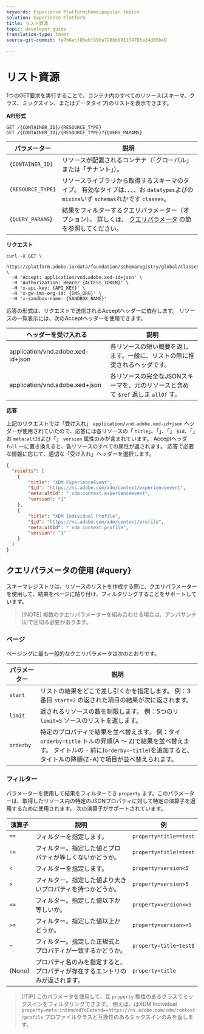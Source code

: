 ```yaml
---
keywords: Experience Platform;home;popular topics
solution: Experience Platform
title: リスト資源
topic: developer guide
translation-type: tm+mt
source-git-commit: fe7b6acf86ebf39da728bb091334785a24d86b49

---
```



# リスト資源

1つのGET要求を実行することで、コンテナ内のすべてのリソース(スキーマ、クラス、ミックスイン、またはデータタイプ)のリストを表示できます。

**API形式**

```http
GET /{CONTAINER_ID}/{RESOURCE_TYPE}
GET /{CONTAINER_ID}/{RESOURCE_TYPE}?{QUERY_PARAMS}
```

| パラメーター | 説明 |
| --- | --- |
| `{CONTAINER_ID}` | リソースが配置されるコンテナ（「グローバル」または「テナント」）。 |
| `{RESOURCE_TYPE}` | リソースライブラリから取得するスキーマのタイプ。 有効なタイプは、、、、お `datatypes`よびの `mixins`いず `schemas`れかです `classes`。 |
| `{QUERY_PARAMS`} | 結果をフィルターするクエリパラメーター（オプション）。 詳しくは、 [クエリパラメータ](#query) の節を参照してください。 |

**リクエスト**

```SHELL
curl -X GET \
  https://platform.adobe.io/data/foundation/schemaregistry/global/classes&limit=2 \
  -H 'Accept: application/vnd.adobe.xed-id+json' \
  -H 'Authorization: Bearer {ACCESS_TOKEN}' \
  -H 'x-api-key: {API_KEY}' \
  -H 'x-gw-ims-org-id: {IMS_ORG}' \
  -H 'x-sandbox-name: {SANDBOX_NAME}'
```

応答の形式は、リクエストで送信されるAcceptヘッダーに依存します。 リソースの一覧表示には、次のAcceptヘッダーを使用できます。

| ヘッダーを受け入れる | 説明 |
| ------- | ------------ |
| application/vnd.adobe.xed-id+json | 各リソースの短い概要を返します。一般に、リストの際に推奨されるヘッダです。 |
| application/vnd.adobe.xed+json | 各リソースの完全なJSONスキーマを、元のリソースと含めて `$ref` 返しま `allOf` す。 |

**応答**

上記のリクエストでは「受け入れ」 `application/vnd.adobe.xed-id+json` ヘッダーが使用されていたので、応答には各リソースの「 `title`」、「」、「」 `$id`、「」お `meta:altId`よび「」 `version` 属性のみが含まれています。 Acceptヘッダ `full` ーに置き換えると、各リソースのすべての属性が返されます。 応答で必要な情報に応じて、適切な「受け入れ」ヘッダーを選択します。

```JSON
{
  "results": [
    {
        "title": "XDM ExperienceEvent",
        "$id": "https://ns.adobe.com/xdm/context/experienceevent",
        "meta:altId": "_xdm.context.experienceevent",
        "version": "1"
    },
    {
        "title": "XDM Individual Profile",
        "$id": "https://ns.adobe.com/xdm/context/profile",
        "meta:altId": "_xdm.context.profile",
        "version": "1"
    }
  ]
}
```

## クエリパラメータの使用 {#query}

スキーマレジストリは、リソースのリストを作成する際に、クエリパラメーターを使用して、結果をページに貼り付け、フィルタリングすることをサポートしています。

>[!NOTE] 複数のクエリパラメーターを組み合わせる場合は、アンパサンド(`&`)で区切る必要があります。

### ページ

ページングに最も一般的なクエリパラメータは次のとおりです。

| パラメーター | 説明 |
| --- | --- |
| `start` | リストの結果をどこで差し引くかを指定します。 例：3番目 `start=2` の返された項目の結果が次に返されます。 |
| `limit` | 返されるリソースの数を制限します。 例：5つのリ `limit=5` ソースのリストを返します。 |
| `orderby` | 特定のプロパティで結果を並べ替えます。 例：タイ `orderby=title` トルの昇順(A ～ Z)で結果を並べ替えます。 タイトルの `-` 前に(`orderby=-title`)を追加すると、タイトルの降順(Z-A)で項目が並べ替えられます。 |

### フィルター

パラメーターを使用して結果をフィルターでき `property` ます。このパラメーターは、取得したリソース内の特定のJSONプロパティに対して特定の演算子を適用するために使用されます。 次の演算子がサポートされています。

| 演算子 | 説明 | 例 |
| --- | --- | --- |
| `==` | フィルターを指定します。 | `property=title==test` |
| `!=` | フィルター。指定した値とプロパティが等しくないかどうか。 | `property=title!=test` |
| `<` | フィルターを指定します。 | `property=version<5` |
| `>` | フィルター。指定した値より大きいプロパティを持つかどうか。 | `property=version>5` |
| `<=` | フィルター。指定した値以下か等しいか。 | `property=version<=5` |
| `>=` | フィルター。指定した値以上かどうか。 | `property=version>=5` |
| `~` | フィルター。指定した正規式とプロパティが一致するかどうか。 | `property=title~test$` |
| (None) | プロパティ名のみを指定すると、プロパティが存在するエントリのみが返されます。 | `property=title` |

>[!TIP] このパラメータを使用して、互 `property` 換性のあるクラスでミックスインをフィルタリングできます。 例えば、はXDM Individual `property=meta:intendedToExtend==https://ns.adobe.com/xdm/context/profile` プロファイルクラスと互換性のあるミックスインのみを返します。
